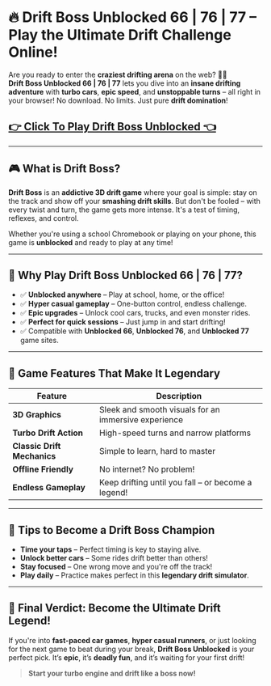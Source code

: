 # 🔥 Drift Boss Unblocked 66 | 76 | 77 – Play the Ultimate Drift Challenge Online!

Are you ready to enter the **craziest drifting arena** on the web? 🚗💨  
**Drift Boss Unblocked 66 | 76 | 77** lets you dive into an **insane drifting adventure** with **turbo cars**, **epic speed**, and **unstoppable turns** – all right in your browser! No download. No limits. Just pure **drift domination**!

## <a href="https://izigames.net/">👉 Click To Play Drift Boss Unblocked 👈</a>

---

## 🎮 What is Drift Boss?

**Drift Boss** is an **addictive 3D drift game** where your goal is simple: stay on the track and show off your **smashing drift skills**. But don't be fooled – with every twist and turn, the game gets more intense. It's a test of timing, reflexes, and control.

Whether you're using a school Chromebook or playing on your phone, this game is **unblocked** and ready to play at any time!

---

## 🚀 Why Play Drift Boss Unblocked 66 | 76 | 77?

- ✅ **Unblocked anywhere** – Play at school, home, or the office!
- ✅ **Hyper casual gameplay** – One-button control, endless challenge.
- ✅ **Epic upgrades** – Unlock cool cars, trucks, and even monster rides.
- ✅ **Perfect for quick sessions** – Just jump in and start drifting!
- ✅ Compatible with **Unblocked 66**, **Unblocked 76**, and **Unblocked 77** game sites.

---

## 🔧 Game Features That Make It Legendary

| Feature | Description |
|--------|-------------|
| **3D Graphics** | Sleek and smooth visuals for an immersive experience |
| **Turbo Drift Action** | High-speed turns and narrow platforms |
| **Classic Drift Mechanics** | Simple to learn, hard to master |
| **Offline Friendly** | No internet? No problem! |
| **Endless Gameplay** | Keep drifting until you fall – or become a legend! |

---

## 👑 Tips to Become a Drift Boss Champion

- **Time your taps** – Perfect timing is key to staying alive.
- **Unlock better cars** – Some rides drift better than others!
- **Stay focused** – One wrong move and you're off the track!
- **Play daily** – Practice makes perfect in this **legendary drift simulator**.

---

## 🚗 Final Verdict: Become the Ultimate Drift Legend!

If you're into **fast-paced car games**, **hyper casual runners**, or just looking for the next game to beat during your break, **Drift Boss Unblocked** is your perfect pick. It’s **epic**, it’s **deadly fun**, and it’s waiting for your first drift!

> **Start your turbo engine and drift like a boss now!**
